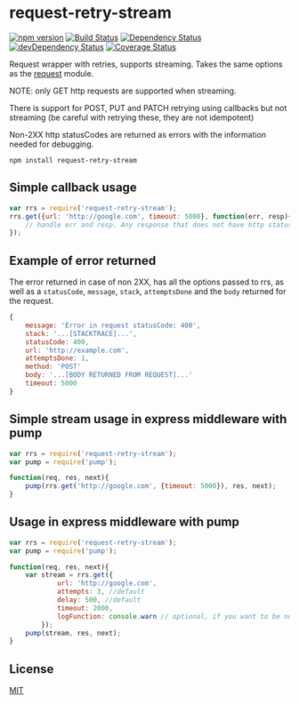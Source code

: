 # request-retry-stream 

[![npm version](https://badge.fury.io/js/request-retry-stream.svg)](https://badge.fury.io/js/request-retry-stream) [![Build Status](https://travis-ci.org/debitoor/request-retry-stream.svg?branch=master)](https://travis-ci.org/debitoor/request-retry-stream) [![Dependency Status](https://david-dm.org/debitoor/request-retry-stream.svg)](https://david-dm.org/debitoor/request-retry-stream) [![devDependency Status](https://david-dm.org/debitoor/request-retry-stream/dev-status.svg)](https://david-dm.org/debitoor/request-retry-stream#info=devDependencies) [![Coverage Status](https://coveralls.io/repos/github/debitoor/request-retry-stream/badge.svg?branch=master)](https://coveralls.io/github/debitoor/request-retry-stream?branch=master)


Request wrapper with retries, supports streaming. Takes the same options as the 
[request](https://github.com/request/request#readme) module.

NOTE: only GET http requests are supported when streaming.

There is support for POST, PUT and PATCH retrying using callbacks but not streaming 
(be careful with retrying these, they are not idempotent)

Non-2XX http statusCodes are returned as errors with
the information needed for debugging.

	npm install request-retry-stream

## Simple callback usage

```javascript
var rrs = require('request-retry-stream');
rrs.get({url: 'http://google.com', timeout: 5000}, function(err, resp){
	// handle err and resp. Any response that does not have http status code 2XX is an error here
});

```

## Example of error returned

The error returned in case of non 2XX, has all the options passed to rrs, 
as well as a `statusCode`, `message`, `stack`, `attemptsDone` and the `body` returned 
for the request.

```js
{
    message: 'Error in request statusCode: 400',
    stack: '...[STACKTRACE]...',
    statusCode: 400,
    url: 'http://example.com',
    attemptsDone: 1,
    method: 'POST'
    body: '...[BODY RETURNED FROM REQUEST]...'
    timeout: 5000
}
```

## Simple stream usage in express middleware with pump

```javascript
var rrs = require('request-retry-stream');
var pump = require('pump');

function(req, res, next){
	pump(rrs.get('http://google.com', {timeout: 5000}), res, next);
}
```

## Usage in express middleware with pump

```javascript
var rrs = require('request-retry-stream');
var pump = require('pump');

function(req, res, next){
	var stream = rrs.get({
			url: 'http://google.com',
			attempts: 3, //default
			delay: 500, //default
			timeout: 2000,
			logFunction: console.warn // optional, if you want to be notified about retry
		});	
	pump(stream, res, next);
}

```


## License

[MIT](http://opensource.org/licenses/MIT)
